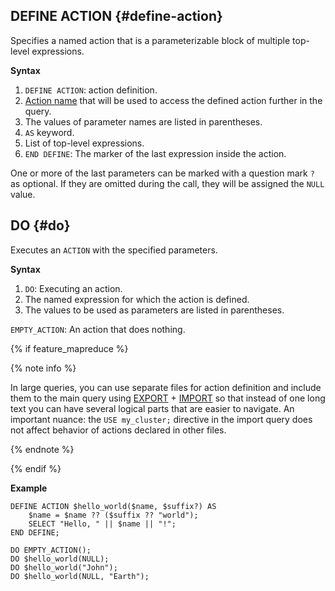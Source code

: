 ## DEFINE ACTION {#define-action}

Specifies a named action that is a parameterizable block of multiple top-level expressions.

**Syntax**

1. `DEFINE ACTION`: action definition.
1. [Action name](../../expressions.md#named-nodes) that will be used to access the defined action further in the query.
1. The values of parameter names are listed in parentheses.
1. `AS` keyword.
1. List of top-level expressions.
1. `END DEFINE`: The marker of the last expression inside the action.

One or more of the last parameters can be marked with a question mark `?` as optional. If they are omitted during the call, they will be assigned the `NULL` value.

## DO {#do}

Executes an `ACTION` with the specified parameters.

**Syntax**

1. `DO`: Executing an action.
1. The named expression for which the action is defined.
1. The values to be used as parameters are listed in parentheses.

`EMPTY_ACTION`: An action that does nothing.

{% if feature_mapreduce %} <!-- In fact, if user file system integration is supported in the product. YQL service over YDB may also be here. -->

{% note info %}

In large queries, you can use separate files for action definition and include them to the main query using [EXPORT](../../export_import.md#export) + [IMPORT](../../export_import.md#import) so that instead of one long text you can have several logical parts that are easier to navigate. An important nuance: the `USE my_cluster;` directive in the import query does not affect behavior of actions declared in other files.

{% endnote %}

{% endif %}

**Example**

```yql
DEFINE ACTION $hello_world($name, $suffix?) AS
    $name = $name ?? ($suffix ?? "world");
    SELECT "Hello, " || $name || "!";
END DEFINE;

DO EMPTY_ACTION();
DO $hello_world(NULL);
DO $hello_world("John");
DO $hello_world(NULL, "Earth");
```

